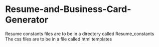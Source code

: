 # Resume-and-Business-Card-Generator
  Resume constants files are to be in a directory called Resume_constants
	The css files are to be in a file called html templates
